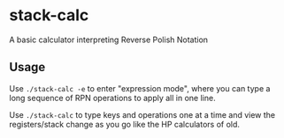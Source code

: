 # stack-calc
A basic calculator interpreting Reverse Polish Notation

## Usage
Use `./stack-calc -e` to enter "expression mode", where you can type a long sequence of RPN operations to apply all in one line.

Use `./stack-calc` to type keys and operations one at a time and view the registers/stack change as you go like the HP calculators of old.
